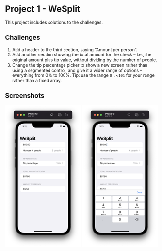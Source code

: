 # Project 1 - WeSplit

This project includes solutions to the challenges.

## Challenges

1. Add a header to the third section, saying “Amount per person”.
2. Add another section showing the total amount for the check – i.e., the original amount plus tip value, without dividing by the number of people.
3. Change the tip percentage picker to show a new screen rather than using a segmented control, and give it a wider range of options – everything from 0% to 100%. Tip: use the range `0..<101` for your range rather than a fixed array.

## Screenshots

<div>
  <img src="https://github.com/AnxietyMedicine/100DaysOfSwiftUI/blob/main/01-Project-1-WeSplit/Screenshots/Project%201%20-%201.png" width="250">
  <img src="https://github.com/AnxietyMedicine/100DaysOfSwiftUI/blob/main/01-Project-1-WeSplit/Screenshots/Project%201%20-%202.png" width="250">
</div>
